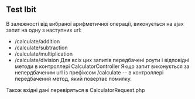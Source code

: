 ## Test Ibit

В залежності від вибраної арифметичної операції, виконується на ajax запит на одну з наступних url:
- /calculate/addition
- /calculate/subtraction
- /calculate/multiplication
- /calculate/division
Для всіх цих запитів передбачені роути і відповідні методи в контроллері CalculatorController
Якщо запит виконується за непердбаченим url із префіксом /calculate  -- в контроллері передбачений метод, який повертає помилку.

Також вхідні дані перевіряться в CalculatorRequest.php
